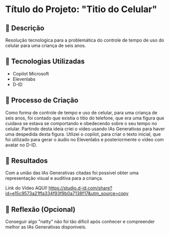 # Título do Projeto: "Titio do Celular"

## 📒 Descrição
Resolução tecnologica para a problemática do controle de tempo de uso do celular para uma criança de seis anos.

## 🤖 Tecnologias Utilizadas
- Copilot Microsoft
- Elevenlabs
- D-ID

## 🧐 Processo de Criação
Como forma de controle de tempo e uso de celular, para uma criança de seis anos, foi contado que existia o titio do telefone, que era uma figura que cuidava se estava se comportando e obedecendo sobre o seu tempo no celular. Partindo desta ideia criei o vídeo usando IAs Generativas para haver uma despedida desta figura.
Utlizei o copilot, para criar o texto inicial, que foi utilizado para gerar o áudio no Elevenlabs e posteriormente o vídeo com avatar no D-ID.

## 🚀 Resultados
Com a união das IAs Generativas citadas foi possível obter uma representação visual e auditiva para a criança.

Link do Vídeo AQUI! <https://studio.d-id.com/share?id=e15c9573a21ffa334f93f9b0a7138f17&utm_source=copy>

## 💭 Reflexão (Opcional)
Conseguir algo "natty" não foi tão dificíl após conhecer e compreender melhor as IAs Generativas disponiveís.
